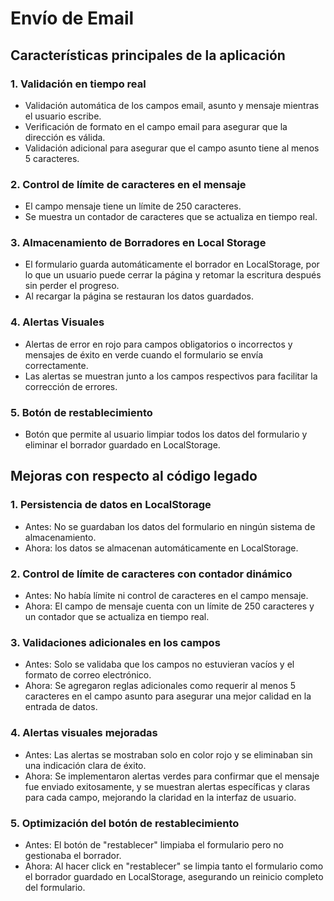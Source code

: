 # Envío de Email

## Características principales de la aplicación

### 1. Validación en tiempo real

- Validación automática de los campos email, asunto y mensaje
mientras el usuario escribe.
- Verificación de formato en el campo email para asegurar que la dirección es válida.
- Validación adicional para asegurar que el campo asunto tiene al menos 5 caracteres.

### 2. Control de límite de caracteres en el mensaje

- El campo mensaje tiene un límite de 250 caracteres.
- Se muestra un contador de caracteres que se actualiza en tiempo real.

### 3. Almacenamiento de Borradores en Local Storage

- El formulario guarda automáticamente el borrador en LocalStorage, por lo que un usuario
puede cerrar la página y retomar la escritura después sin perder el progreso.
- Al recargar la página se restauran los datos guardados.

### 4. Alertas Visuales

- Alertas de error en rojo para campos obligatorios o incorrectos y mensajes de éxito en verde
cuando el formulario se envía correctamente.
- Las alertas se muestran junto a los campos respectivos para facilitar la corrección de errores.

### 5. Botón de restablecimiento

- Botón que permite al usuario limpiar todos los datos del formulario y eliminar el borrador
guardado en LocalStorage.

## Mejoras con respecto al código legado

### 1. Persistencia de datos en LocalStorage

- Antes: No se guardaban los datos del formulario en ningún sistema de almacenamiento.
- Ahora: los datos se almacenan automáticamente en LocalStorage.

### 2. Control de límite de caracteres con contador dinámico

- Antes: No había límite ni control de caracteres en el campo mensaje.
- Ahora: El campo de mensaje cuenta con un límite de 250 caracteres y un contador que se
actualiza en tiempo real.

### 3. Validaciones adicionales en los campos

- Antes: Solo se validaba que los campos no estuvieran vacíos y el formato de correo
electrónico.
- Ahora: Se agregaron reglas adicionales como requerir al menos 5 caracteres en el campo asunto
para asegurar una mejor calidad en la entrada de datos.

### 4. Alertas visuales mejoradas

- Antes: Las alertas se mostraban solo en color rojo y se eliminaban sin una indicación clara
de éxito.
- Ahora: Se implementaron alertas verdes para confirmar que el mensaje fue enviado exitosamente, y
se muestran alertas específicas y claras para cada campo, mejorando la claridad en la interfaz 
de usuario.

### 5. Optimización del botón de restablecimiento

- Antes: El botón de "restablecer" limpiaba el formulario pero no gestionaba el borrador.
- Ahora: Al hacer click en "restablecer" se limpia tanto el formulario como el borrador guardado
en LocalStorage, asegurando un reinicio completo del formulario.